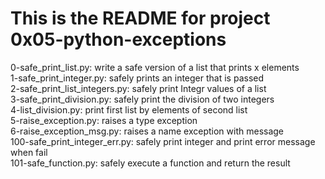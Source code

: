 # This is the README for project 0x05-python-exceptions
0-safe_print_list.py: write a safe version of a list that prints x elements    
1-safe_print_integer.py: safely prints an integer that is passed    
2-safe_print_list_integers.py: safely print Integr values of a list     
3-safe_print_division.py: safely print the division of two integers     
4-list_division.py: print first list by elements of second list     
5-raise_exception.py: raises a type exception    
6-raise_exception_msg.py: raises a name exception with message     
100-safe_print_integer_err.py: safely print integer and print error message when fail    
101-safe_function.py: safely execute a function and return the result     
